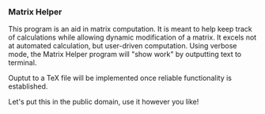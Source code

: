 ### Matrix Helper
This program is an aid in matrix computation. It is meant to help keep track of calculations while allowing dynamic modification of a matrix. It excels not at automated calculation, but user-driven computation. Using verbose mode, the Matrix Helper program will "show work" by outputting text to terminal.

Ouptut to a TeX file will be implemented once reliable functionality is established.

Let's put this in the public domain, use it however you like!
